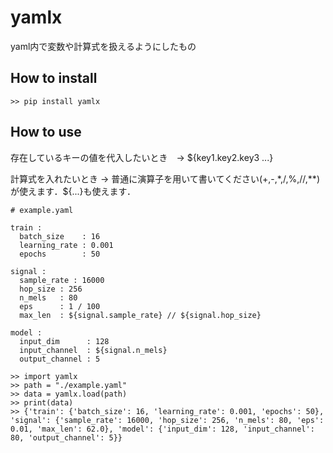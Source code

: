 # yamlx

yaml内で変数や計算式を扱えるようにしたもの

## How to install

```
>> pip install yamlx
```

## How to use

存在しているキーの値を代入したいとき　->  \${key1.key2.key3 ...}

計算式を入れたいとき -> 普通に演算子を用いて書いてください(+,-,\*,/,%,//,\*\*)が使えます．\${...}も使えます．

```
# example.yaml

train :
  batch_size    : 16
  learning_rate : 0.001
  epochs        : 50

signal : 
  sample_rate : 16000
  hop_size : 256
  n_mels   : 80
  eps      : 1 / 100
  max_len  : ${signal.sample_rate} // ${signal.hop_size}

model :
  input_dim      : 128
  input_channel  : ${signal.n_mels}
  output_channel : 5
```

```
>> import yamlx
>> path = "./example.yaml"
>> data = yamlx.load(path)
>> print(data)
>> {'train': {'batch_size': 16, 'learning_rate': 0.001, 'epochs': 50}, 'signal': {'sample_rate': 16000, 'hop_size': 256, 'n_mels': 80, 'eps': 0.01, 'max_len': 62.0}, 'model': {'input_dim': 128, 'input_channel': 80, 'output_channel': 5}}  
```
